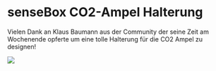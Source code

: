 # senseBox CO2-Ampel Halterung

Vielen Dank an Klaus Baumann aus der Community der seine Zeit am Wochenende opferte um eine tolle Halterung für die CO2 Ampel zu designen!

![](https://github.com/sensebox/sensebox-examples/tree/main/co2-traffic-light/3D_bracket/3D-Bracket.jpg)
